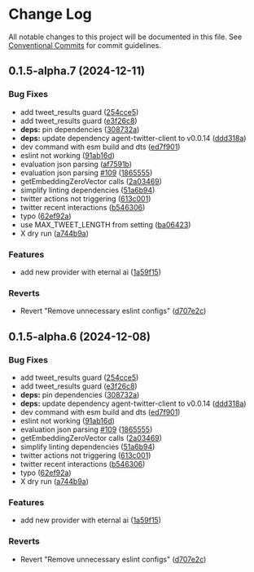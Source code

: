 # Change Log

All notable changes to this project will be documented in this file.
See [Conventional Commits](https://conventionalcommits.org) for commit guidelines.

## 0.1.5-alpha.7 (2024-12-11)


### Bug Fixes

* add tweet_results guard ([254cce5](https://github.com/okcashpro/okai/commit/254cce5258473bd311cf0bafabbbdf82b1ea73e6))
* add tweet_results guard ([e3f26c8](https://github.com/okcashpro/okai/commit/e3f26c8af8dfa8a3ab90e8182993ecc71a4ff0dd))
* **deps:** pin dependencies ([308732a](https://github.com/okcashpro/okai/commit/308732a8906881a0c7a023765bbd4c5590c565e6))
* **deps:** update dependency agent-twitter-client to v0.0.14 ([ddd318a](https://github.com/okcashpro/okai/commit/ddd318a344d139d3c246302705abfe7225cd53a6))
* dev command with esm build and dts ([ed7f901](https://github.com/okcashpro/okai/commit/ed7f90119a20d97efd22bf5f3ea878e95e5ef988))
* eslint not working ([91ab16d](https://github.com/okcashpro/okai/commit/91ab16d6cb7361e6785ad5e6f7a617584357f00a))
* evaluation json parsing ([af7591b](https://github.com/okcashpro/okai/commit/af7591b42b4418444b7e3b8f4c10bcf6a4e201d6))
* evaluation json parsing [#109](https://github.com/okcashpro/okai/issues/109) ([1865555](https://github.com/okcashpro/okai/commit/1865555aa6d5d3748165fdfea0dd6663ff7c217c))
* getEmbeddingZeroVector calls ([2a03469](https://github.com/okcashpro/okai/commit/2a03469527e264ef9a546c7a50cee558f0ab7744))
* simplify linting dependencies ([51a6b94](https://github.com/okcashpro/okai/commit/51a6b94f6764f4951f48b730c5fdf821876c070f))
* twitter actions not triggering ([613c001](https://github.com/okcashpro/okai/commit/613c001d9d59df92f6f55f2067bbfb1eda15a0ff))
* twitter recent interactions ([b546306](https://github.com/okcashpro/okai/commit/b546306005713956a9020eac6bbd56edb10da561))
* typo ([62ef92a](https://github.com/okcashpro/okai/commit/62ef92aade4be9df09dbc597db9363acd57d5997))
* use MAX_TWEET_LENGTH from setting ([ba06423](https://github.com/okcashpro/okai/commit/ba0642357f2630266dd7ecf6ad617599d0f4b43d))
* X dry run ([a744b9a](https://github.com/okcashpro/okai/commit/a744b9ad38f3e3c581fada33294f2da0684d9f68))


### Features

* add new provider with eternal ai ([1a59f15](https://github.com/okcashpro/okai/commit/1a59f159f5e0125556bb770e9099261925ea1a4c))


### Reverts

* Revert "Remove unnecessary eslint configs" ([d707e2c](https://github.com/okcashpro/okai/commit/d707e2ce72218202c8703483673e8453134f0e13))





## 0.1.5-alpha.6 (2024-12-08)


### Bug Fixes

* add tweet_results guard ([254cce5](https://github.com/okcashpro/okai/commit/254cce5258473bd311cf0bafabbbdf82b1ea73e6))
* add tweet_results guard ([e3f26c8](https://github.com/okcashpro/okai/commit/e3f26c8af8dfa8a3ab90e8182993ecc71a4ff0dd))
* **deps:** pin dependencies ([308732a](https://github.com/okcashpro/okai/commit/308732a8906881a0c7a023765bbd4c5590c565e6))
* **deps:** update dependency agent-twitter-client to v0.0.14 ([ddd318a](https://github.com/okcashpro/okai/commit/ddd318a344d139d3c246302705abfe7225cd53a6))
* dev command with esm build and dts ([ed7f901](https://github.com/okcashpro/okai/commit/ed7f90119a20d97efd22bf5f3ea878e95e5ef988))
* eslint not working ([91ab16d](https://github.com/okcashpro/okai/commit/91ab16d6cb7361e6785ad5e6f7a617584357f00a))
* evaluation json parsing [#109](https://github.com/okcashpro/okai/issues/109) ([1865555](https://github.com/okcashpro/okai/commit/1865555aa6d5d3748165fdfea0dd6663ff7c217c))
* getEmbeddingZeroVector calls ([2a03469](https://github.com/okcashpro/okai/commit/2a03469527e264ef9a546c7a50cee558f0ab7744))
* simplify linting dependencies ([51a6b94](https://github.com/okcashpro/okai/commit/51a6b94f6764f4951f48b730c5fdf821876c070f))
* twitter actions not triggering ([613c001](https://github.com/okcashpro/okai/commit/613c001d9d59df92f6f55f2067bbfb1eda15a0ff))
* twitter recent interactions ([b546306](https://github.com/okcashpro/okai/commit/b546306005713956a9020eac6bbd56edb10da561))
* typo ([62ef92a](https://github.com/okcashpro/okai/commit/62ef92aade4be9df09dbc597db9363acd57d5997))
* X dry run ([a744b9a](https://github.com/okcashpro/okai/commit/a744b9ad38f3e3c581fada33294f2da0684d9f68))


### Features

* add new provider with eternal ai ([1a59f15](https://github.com/okcashpro/okai/commit/1a59f159f5e0125556bb770e9099261925ea1a4c))


### Reverts

* Revert "Remove unnecessary eslint configs" ([d707e2c](https://github.com/okcashpro/okai/commit/d707e2ce72218202c8703483673e8453134f0e13))
